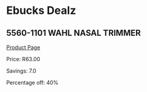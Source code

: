 
# Ebucks Dealz
## 5560-1101 WAHL NASAL TRIMMER
[Product Page](https://www.ebucks.com/web/shop/productSelected.do?prodId=539025436&catId=908594260)

Price: R63.00

Savings: 7.0

Percentage off: 40%
	